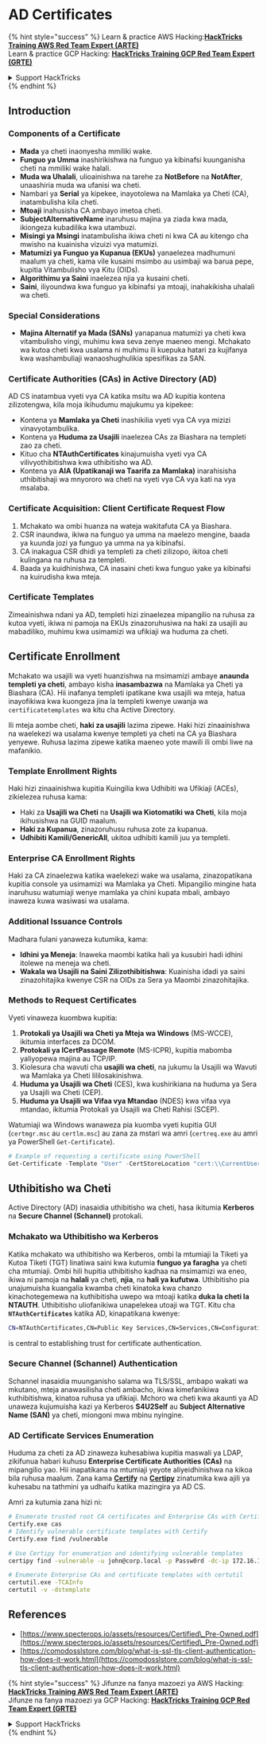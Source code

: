 # AD Certificates

{% hint style="success" %}
Learn & practice AWS Hacking:<img src="/.gitbook/assets/arte.png" alt="" data-size="line">[**HackTricks Training AWS Red Team Expert (ARTE)**](https://training.hacktricks.xyz/courses/arte)<img src="/.gitbook/assets/arte.png" alt="" data-size="line">\
Learn & practice GCP Hacking: <img src="/.gitbook/assets/grte.png" alt="" data-size="line">[**HackTricks Training GCP Red Team Expert (GRTE)**<img src="/.gitbook/assets/grte.png" alt="" data-size="line">](https://training.hacktricks.xyz/courses/grte)

<details>

<summary>Support HackTricks</summary>

* Check the [**subscription plans**](https://github.com/sponsors/carlospolop)!
* **Join the** 💬 [**Discord group**](https://discord.gg/hRep4RUj7f) or the [**telegram group**](https://t.me/peass) or **follow** us on **Twitter** 🐦 [**@hacktricks\_live**](https://twitter.com/hacktricks\_live)**.**
* **Share hacking tricks by submitting PRs to the** [**HackTricks**](https://github.com/carlospolop/hacktricks) and [**HackTricks Cloud**](https://github.com/carlospolop/hacktricks-cloud) github repos.

</details>
{% endhint %}

## Introduction

### Components of a Certificate

- **Mada** ya cheti inaonyesha mmiliki wake.
- **Funguo ya Umma** inashirikishwa na funguo ya kibinafsi kuunganisha cheti na mmiliki wake halali.
- **Muda wa Uhalali**, ulioainishwa na tarehe za **NotBefore** na **NotAfter**, unaashiria muda wa ufanisi wa cheti.
- Nambari ya **Serial** ya kipekee, inayotolewa na Mamlaka ya Cheti (CA), inatambulisha kila cheti.
- **Mtoaji** inahusisha CA ambayo imetoa cheti.
- **SubjectAlternativeName** inaruhusu majina ya ziada kwa mada, ikiongeza kubadilika kwa utambuzi.
- **Misingi ya Msingi** inatambulisha ikiwa cheti ni kwa CA au kitengo cha mwisho na kuainisha vizuizi vya matumizi.
- **Matumizi ya Funguo ya Kupanua (EKUs)** yanaelezea madhumuni maalum ya cheti, kama vile kusaini msimbo au usimbaji wa barua pepe, kupitia Vitambulisho vya Kitu (OIDs).
- **Algorithimu ya Saini** inaelezea njia ya kusaini cheti.
- **Saini**, iliyoundwa kwa funguo ya kibinafsi ya mtoaji, inahakikisha uhalali wa cheti.

### Special Considerations

- **Majina Alternatif ya Mada (SANs)** yanapanua matumizi ya cheti kwa vitambulisho vingi, muhimu kwa seva zenye maeneo mengi. Mchakato wa kutoa cheti kwa usalama ni muhimu ili kuepuka hatari za kujifanya kwa washambuliaji wanaoshughulikia spesifikas za SAN.

### Certificate Authorities (CAs) in Active Directory (AD)

AD CS inatambua vyeti vya CA katika msitu wa AD kupitia kontena zilizotengwa, kila moja ikihudumu majukumu ya kipekee:

- Kontena ya **Mamlaka ya Cheti** inashikilia vyeti vya CA vya mizizi vinavyotambulika.
- Kontena ya **Huduma za Usajili** inaelezea CAs za Biashara na templeti zao za cheti.
- Kituo cha **NTAuthCertificates** kinajumuisha vyeti vya CA vilivyothibitishwa kwa uthibitisho wa AD.
- Kontena ya **AIA (Upatikanaji wa Taarifa za Mamlaka)** inarahisisha uthibitishaji wa mnyororo wa cheti na vyeti vya CA vya kati na vya msalaba.

### Certificate Acquisition: Client Certificate Request Flow

1. Mchakato wa ombi huanza na wateja wakitafuta CA ya Biashara.
2. CSR inaundwa, ikiwa na funguo ya umma na maelezo mengine, baada ya kuunda jozi ya funguo ya umma na ya kibinafsi.
3. CA inakagua CSR dhidi ya templeti za cheti zilizopo, ikitoa cheti kulingana na ruhusa za templeti.
4. Baada ya kuidhinishwa, CA inasaini cheti kwa funguo yake ya kibinafsi na kuirudisha kwa mteja.

### Certificate Templates

Zimeainishwa ndani ya AD, templeti hizi zinaelezea mipangilio na ruhusa za kutoa vyeti, ikiwa ni pamoja na EKUs zinazoruhusiwa na haki za usajili au mabadiliko, muhimu kwa usimamizi wa ufikiaji wa huduma za cheti.

## Certificate Enrollment

Mchakato wa usajili wa vyeti huanzishwa na msimamizi ambaye **anaunda templeti ya cheti**, ambayo kisha **inasambazwa** na Mamlaka ya Cheti ya Biashara (CA). Hii inafanya templeti ipatikane kwa usajili wa mteja, hatua inayofikiwa kwa kuongeza jina la templeti kwenye uwanja wa `certificatetemplates` wa kitu cha Active Directory.

Ili mteja aombe cheti, **haki za usajili** lazima zipewe. Haki hizi zinaainishwa na waelekezi wa usalama kwenye templeti ya cheti na CA ya Biashara yenyewe. Ruhusa lazima zipewe katika maeneo yote mawili ili ombi liwe na mafanikio.

### Template Enrollment Rights

Haki hizi zinaainishwa kupitia Kuingilia kwa Udhibiti wa Ufikiaji (ACEs), zikielezea ruhusa kama:
- Haki za **Usajili wa Cheti** na **Usajili wa Kiotomatiki wa Cheti**, kila moja ikihusishwa na GUID maalum.
- **Haki za Kupanua**, zinazoruhusu ruhusa zote za kupanua.
- **Udhibiti Kamili/GenericAll**, ukitoa udhibiti kamili juu ya templeti.

### Enterprise CA Enrollment Rights

Haki za CA zinaelezwa katika waelekezi wake wa usalama, zinazopatikana kupitia console ya usimamizi wa Mamlaka ya Cheti. Mipangilio mingine hata inaruhusu watumiaji wenye mamlaka ya chini kupata mbali, ambayo inaweza kuwa wasiwasi wa usalama.

### Additional Issuance Controls

Madhara fulani yanaweza kutumika, kama:
- **Idhini ya Meneja**: Inaweka maombi katika hali ya kusubiri hadi idhini itolewe na meneja wa cheti.
- **Wakala wa Usajili na Saini Zilizothibitishwa**: Kuainisha idadi ya saini zinazohitajika kwenye CSR na OIDs za Sera ya Maombi zinazohitajika.

### Methods to Request Certificates

Vyeti vinaweza kuombwa kupitia:
1. **Protokali ya Usajili wa Cheti ya Mteja wa Windows** (MS-WCCE), ikitumia interfaces za DCOM.
2. **Protokali ya ICertPassage Remote** (MS-ICPR), kupitia mabomba yaliyopewa majina au TCP/IP.
3. Kiolesura cha wavuti cha **usajili wa cheti**, na jukumu la Usajili wa Wavuti wa Mamlaka ya Cheti lililosakinishwa.
4. **Huduma ya Usajili wa Cheti** (CES), kwa kushirikiana na huduma ya Sera ya Usajili wa Cheti (CEP).
5. **Huduma ya Usajili wa Vifaa vya Mtandao** (NDES) kwa vifaa vya mtandao, ikitumia Protokali ya Usajili wa Cheti Rahisi (SCEP).

Watumiaji wa Windows wanaweza pia kuomba vyeti kupitia GUI (`certmgr.msc` au `certlm.msc`) au zana za mstari wa amri (`certreq.exe` au amri ya PowerShell `Get-Certificate`).
```powershell
# Example of requesting a certificate using PowerShell
Get-Certificate -Template "User" -CertStoreLocation "cert:\\CurrentUser\\My"
```
## Uthibitisho wa Cheti

Active Directory (AD) inasaidia uthibitisho wa cheti, hasa ikitumia **Kerberos** na **Secure Channel (Schannel)** protokali.

### Mchakato wa Uthibitisho wa Kerberos

Katika mchakato wa uthibitisho wa Kerberos, ombi la mtumiaji la Tiketi ya Kutoa Tiketi (TGT) linatiwa saini kwa kutumia **funguo ya faragha** ya cheti cha mtumiaji. Ombi hili hupitia uthibitisho kadhaa na msimamizi wa eneo, ikiwa ni pamoja na **halali** ya cheti, **njia**, na **hali ya kufutwa**. Uthibitisho pia unajumuisha kuangalia kwamba cheti kinatoka kwa chanzo kinachotegemewa na kuthibitisha uwepo wa mtoaji katika **duka la cheti la NTAUTH**. Uthibitisho uliofanikiwa unapelekea utoaji wa TGT. Kitu cha **`NTAuthCertificates`** katika AD, kinapatikana kwenye:
```bash
CN=NTAuthCertificates,CN=Public Key Services,CN=Services,CN=Configuration,DC=<domain>,DC=<com>
```
is central to establishing trust for certificate authentication.

### Secure Channel (Schannel) Authentication

Schannel inasaidia muunganisho salama wa TLS/SSL, ambapo wakati wa mkutano, mteja anawasilisha cheti ambacho, ikiwa kimefanikiwa kuthibitishwa, kinatoa ruhusa ya ufikiaji. Mchoro wa cheti kwa akaunti ya AD unaweza kujumuisha kazi ya Kerberos **S4U2Self** au **Subject Alternative Name (SAN)** ya cheti, miongoni mwa mbinu nyingine.

### AD Certificate Services Enumeration

Huduma za cheti za AD zinaweza kuhesabiwa kupitia maswali ya LDAP, zikifunua habari kuhusu **Enterprise Certificate Authorities (CAs)** na mipangilio yao. Hii inapatikana na mtumiaji yeyote aliyeidhinishwa na kikoa bila ruhusa maalum. Zana kama **[Certify](https://github.com/GhostPack/Certify)** na **[Certipy](https://github.com/ly4k/Certipy)** zinatumika kwa ajili ya kuhesabu na tathmini ya udhaifu katika mazingira ya AD CS.

Amri za kutumia zana hizi ni:
```bash
# Enumerate trusted root CA certificates and Enterprise CAs with Certify
Certify.exe cas
# Identify vulnerable certificate templates with Certify
Certify.exe find /vulnerable

# Use Certipy for enumeration and identifying vulnerable templates
certipy find -vulnerable -u john@corp.local -p Passw0rd -dc-ip 172.16.126.128

# Enumerate Enterprise CAs and certificate templates with certutil
certutil.exe -TCAInfo
certutil -v -dstemplate
```
## References

* [https://www.specterops.io/assets/resources/Certified\_Pre-Owned.pdf](https://www.specterops.io/assets/resources/Certified\_Pre-Owned.pdf)
* [https://comodosslstore.com/blog/what-is-ssl-tls-client-authentication-how-does-it-work.html](https://comodosslstore.com/blog/what-is-ssl-tls-client-authentication-how-does-it-work.html)

{% hint style="success" %}
Jifunze na fanya mazoezi ya AWS Hacking:<img src="/.gitbook/assets/arte.png" alt="" data-size="line">[**HackTricks Training AWS Red Team Expert (ARTE)**](https://training.hacktricks.xyz/courses/arte)<img src="/.gitbook/assets/arte.png" alt="" data-size="line">\
Jifunze na fanya mazoezi ya GCP Hacking: <img src="/.gitbook/assets/grte.png" alt="" data-size="line">[**HackTricks Training GCP Red Team Expert (GRTE)**<img src="/.gitbook/assets/grte.png" alt="" data-size="line">](https://training.hacktricks.xyz/courses/grte)

<details>

<summary>Support HackTricks</summary>

* Angalia [**mpango wa usajili**](https://github.com/sponsors/carlospolop)!
* **Jiunge na** 💬 [**kikundi cha Discord**](https://discord.gg/hRep4RUj7f) au [**kikundi cha telegram**](https://t.me/peass) au **tufuatilie** kwenye **Twitter** 🐦 [**@hacktricks\_live**](https://twitter.com/hacktricks\_live)**.**
* **Shiriki mbinu za hacking kwa kuwasilisha PRs kwa** [**HackTricks**](https://github.com/carlospolop/hacktricks) na [**HackTricks Cloud**](https://github.com/carlospolop/hacktricks-cloud) github repos.

</details>
{% endhint %}
